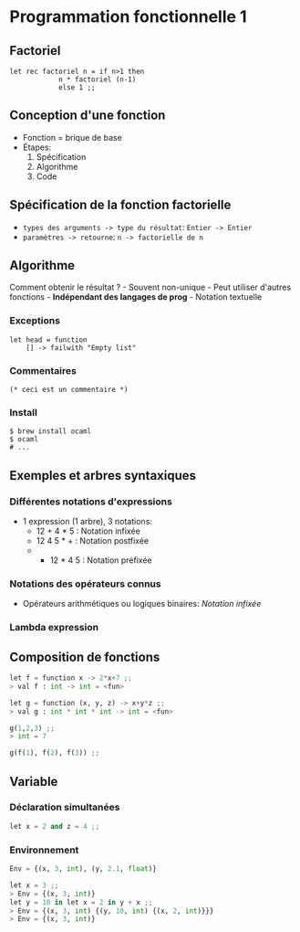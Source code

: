 # Programmation fonctionnelle 1

## Factoriel 
```
let rec factoriel n = if n>1 then
            n * factoriel (n-1)
            else 1 ;;
``` 

## Conception d'une fonction
- Fonction = brique de base
- Étapes: 
    1. Spécification
    2. Algorithme 
    3. Code

## Spécification de la fonction factorielle 
- `types des arguments -> type du résultat`: `Entier -> Entier`
- `paramètres -> retourne`: `n -> factorielle de n`

## Algorithme
Comment obtenir le résultat ?
    - Souvent non-unique
    - Peut utiliser d'autres fonctions
    - **Indépendant des langages de prog**
    - Notation textuelle

### Exceptions
```
let head = function
    [] -> failwith "Empty list"
```

### Commentaires
```(* ceci est un commentaire *)```

### Install 
```
$ brew install ocaml
$ ocaml
# ...
```

## Exemples et arbres syntaxiques
### Différentes notations d'expressions 
- 1 expression (1 arbre), 3 notations: 
    - 12 + 4 * 5 : Notation infixée
    - 12 4 5 * + : Notation postfixée
    - + 12 * 4 5 : Notation préfixée

### Notations des opérateurs connus
- Opérateurs arithmétiques ou logiques binaires: *Notation infixée*

### Lambda expression

## Composition de fonctions
``` py
let f = function x -> 2*x+7 ;;
> val f : int -> int = <fun>

let g = function (x, y, z) -> x+y*z ;;
> val g : int * int * int -> int = <fun>

g(1,2,3) ;;
> int = 7

g(f(1), f(2), f(3)) ;;
```

## Variable
### Déclaration simultanées
``` py
let x = 2 and z = 4 ;;
```

### Environnement 
```py
Env = {(x, 3, int), (y, 2.1, float)}
```
```py
let x = 3 ;;
> Env = {(x, 3, int)}
let y = 10 in let x = 2 in y + x ;;
> Env = {(x, 3, int) {(y, 10, int) {(x, 2, int)}}}
> Env = {(x, 3, int)}
```